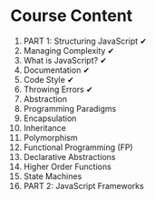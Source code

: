 # Course Content

1. PART 1: Structuring JavaScript ✔
2. Managing Complexity ✔
3. What is JavaScript? ✔
4. Documentation ✔
5. Code Style ✔
6. Throwing Errors ✔
7. Abstraction
8. Programming Paradigms
9. Encapsulation
10. Inheritance
11. Polymorphism
12. Functional Programming (FP)
13. Declarative Abstractions
14. Higher Order Functions
15. State Machines
16. PART 2: JavaScript Frameworks